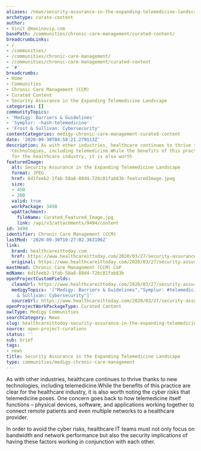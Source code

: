 ```yaml
---
aliases: /news/security-assurance-in-the-expanding-telemedicine-landscape
archetype: curate-content
author:
- Vinit @maxinovip.com
basePath: /communities/chronic-care-management/curated-content/
breadcrumbLinks:
- /
- /communities/
- /communities/chronic-care-management/
- /communities/chronic-care-management/curated-content
- '#'
breadcrumbs:
- Home
- Communities
- Chronic Care Management (CCM)
- Curated Content
- Security Assurance in the Expanding Telemedicine Landscape
categories: []
communityTopics:
- 'Medigy: Barriers & Guidelines'
- 'Symplur: -hash-telemedicine'
- 'Frost & Sullivan: Cybersecurity'
contentCategories: medigy-chronic-care-management-curated-content
date: '2020-09-30T04:58:21.279113Z'
description: As with other industries, healthcare continues to thrive thanks to new
  technologies, including telemedicine.While the benefits of this practice are clear
  for the healthcare industry, it is also worth
featuredImage:
  alt: Security Assurance in the Expanding Telemedicine Landscape
  format: JPEG
  href: 6d1feeb2-1fab-58a8-88d4-726c81fab83b-featuredImage.jpeg
  size:
  - 450
  - 200
  valid: true
  workPackage: 3498
  wpAttachment:
    fileName: Curated_Featured_Image.jpg
    link: /api/v3/attachments/9494/content
id: 3498
identifier: Chronic Care Management (CCM)
lastMod: '2020-09-30T10:27:02.363106Z'
link:
  brand: healthcareittoday.com
  href: https://www.healthcareittoday.com/2020/03/27/security-assurance-in-the-expanding-telemedicine-landscape/
  original: https://www.healthcareittoday.com/2020/03/27/security-assurance-in-the-expanding-telemedicine-landscape/
mastHead: Chronic Care Management (CCM) CoP
mdName: 6d1feeb2-1fab-58a8-88d4-726c81fab83b
openProjectCustomFields:
  cleanUrl: https://www.healthcareittoday.com/2020/03/27/security-assurance-in-the-expanding-telemedicine-landscape/
  medigyTopics: '["Medigy: Barriers & Guidelines","Symplur: #telemedicine","Frost
    & Sullivan: Cybersecurity"]'
  sourceUrl: https://www.healthcareittoday.com/2020/03/27/security-assurance-in-the-expanding-telemedicine-landscape/
openProjectWorkPackageType: Curated Content
owlType: Medigy Communities
searchCategory: News
slug: healthcareittoday-security-assurance-in-the-expanding-telemedicine-landscape
source: open-project-curations
status: ''
sub: brief
tags:
- news
title: Security Assurance in the Expanding Telemedicine Landscape
type: communities/medigy-chronic-care-management
---
```


<p>As with other industries, healthcare continues to thrive thanks to new technologies, including telemedicine.While the benefits of this practice are clear for the healthcare industry, it is also worth noting the cyber risks that telemedicine poses. One concern goes back to how telemedicine itself functions – physical devices, software, and applications working together to connect remote patients and even multiple networks to a healthcare provider.</p><p>In order to avoid the cyber risks, healthcare IT teams must not only focus on bandwidth and network performance but also the security implications of having these factors working in conjunction with each other.</p>